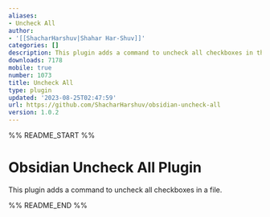 ```yaml
---
aliases:
- Uncheck All
author:
- '[[ShacharHarshuv|Shahar Har-Shuv]]'
categories: []
description: This plugin adds a command to uncheck all checkboxes in the current note.
downloads: 7178
mobile: true
number: 1073
title: Uncheck All
type: plugin
updated: '2023-08-25T02:47:59'
url: https://github.com/ShacharHarshuv/obsidian-uncheck-all
version: 1.0.2
---
```


%% README_START %%

# Obsidian Uncheck All Plugin

This plugin adds a command to uncheck all checkboxes in a file. 



%% README_END %%